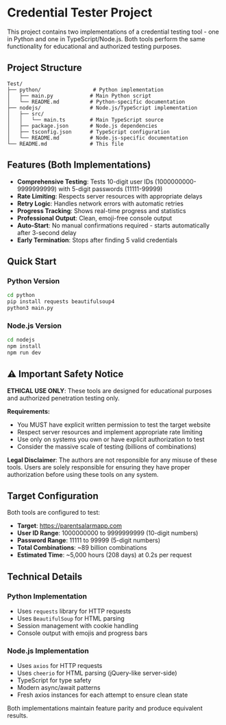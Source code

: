 # Credential Tester Project

This project contains two implementations of a credential testing tool - one in Python and one in TypeScript/Node.js. Both tools perform the same functionality for educational and authorized testing purposes.

## Project Structure

```
Test/
├── python/                 # Python implementation
│   ├── main.py            # Main Python script
│   └── README.md          # Python-specific documentation
├── nodejs/                # Node.js/TypeScript implementation
│   ├── src/
│   │   └── main.ts        # Main TypeScript source
│   ├── package.json       # Node.js dependencies
│   ├── tsconfig.json      # TypeScript configuration
│   └── README.md          # Node.js-specific documentation
└── README.md              # This file
```

## Features (Both Implementations)

- **Comprehensive Testing**: Tests 10-digit user IDs (1000000000-9999999999) with 5-digit passwords (11111-99999)
- **Rate Limiting**: Respects server resources with appropriate delays
- **Retry Logic**: Handles network errors with automatic retries
- **Progress Tracking**: Shows real-time progress and statistics
- **Professional Output**: Clean, emoji-free console output
- **Auto-Start**: No manual confirmations required - starts automatically after 3-second delay
- **Early Termination**: Stops after finding 5 valid credentials

## Quick Start

### Python Version
```bash
cd python
pip install requests beautifulsoup4
python3 main.py
```

### Node.js Version
```bash
cd nodejs
npm install
npm run dev
```

## ⚠️ Important Safety Notice

**ETHICAL USE ONLY**: These tools are designed for educational purposes and authorized penetration testing only. 

**Requirements:**
- You MUST have explicit written permission to test the target website
- Respect server resources and implement appropriate rate limiting
- Use only on systems you own or have explicit authorization to test
- Consider the massive scale of testing (billions of combinations)

**Legal Disclaimer**: The authors are not responsible for any misuse of these tools. Users are solely responsible for ensuring they have proper authorization before using these tools on any system.

## Target Configuration

Both tools are configured to test:
- **Target**: https://parentsalarmapp.com
- **User ID Range**: 1000000000 to 9999999999 (10-digit numbers)
- **Password Range**: 11111 to 99999 (5-digit numbers)
- **Total Combinations**: ~89 billion combinations
- **Estimated Time**: ~5,000 hours (208 days) at 0.2s per request

## Technical Details

### Python Implementation
- Uses `requests` library for HTTP requests
- Uses `BeautifulSoup` for HTML parsing
- Session management with cookie handling
- Console output with emojis and progress bars

### Node.js Implementation
- Uses `axios` for HTTP requests
- Uses `cheerio` for HTML parsing (jQuery-like server-side)
- TypeScript for type safety
- Modern async/await patterns
- Fresh axios instances for each attempt to ensure clean state

Both implementations maintain feature parity and produce equivalent results.
